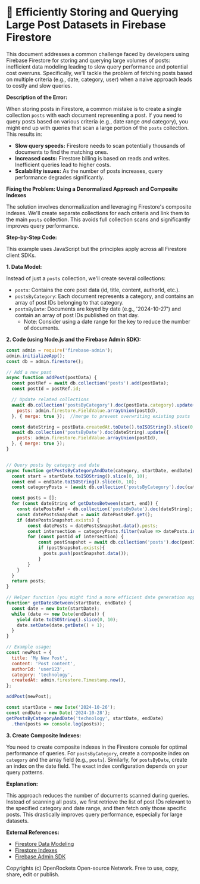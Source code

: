 # 🐞 Efficiently Storing and Querying Large Post Datasets in Firebase Firestore


This document addresses a common challenge faced by developers using Firebase Firestore for storing and querying large volumes of posts: inefficient data modeling leading to slow query performance and potential cost overruns.  Specifically, we'll tackle the problem of fetching posts based on multiple criteria (e.g., date, category, user) when a naive approach leads to costly and slow queries.

**Description of the Error:**

When storing posts in Firestore, a common mistake is to create a single collection `posts` with each document representing a post.  If you need to query posts based on various criteria (e.g., date range *and* category),  you might end up with queries that scan a large portion of the `posts` collection. This results in:

* **Slow query speeds:**  Firestore needs to scan potentially thousands of documents to find the matching ones.
* **Increased costs:**  Firestore billing is based on reads and writes. Inefficient queries lead to higher costs.
* **Scalability issues:** As the number of posts increases, query performance degrades significantly.


**Fixing the Problem: Using a Denormalized Approach and Composite Indexes**

The solution involves denormalization and leveraging Firestore's composite indexes.  We'll create separate collections for each criteria and link them to the main `posts` collection.  This avoids full collection scans and significantly improves query performance.

**Step-by-Step Code:**

This example uses JavaScript but the principles apply across all Firestore client SDKs.

**1. Data Model:**

Instead of just a `posts` collection, we'll create several collections:

* `posts`: Contains the core post data (id, title, content, authorId, etc.).
* `postsByCategory`: Each document represents a category, and contains an array of post IDs belonging to that category.
* `postsByDate`: Documents are keyed by date (e.g., '2024-10-27') and contain an array of post IDs published on that day.
    * Note: Consider using a date range for the key to reduce the number of documents.

**2. Code (using Node.js and the Firebase Admin SDK):**

```javascript
const admin = require('firebase-admin');
admin.initializeApp();
const db = admin.firestore();

// Add a new post
async function addPost(postData) {
  const postRef = await db.collection('posts').add(postData);
  const postId = postRef.id;

  // Update related collections
  await db.collection('postsByCategory').doc(postData.category).update({
    posts: admin.firestore.FieldValue.arrayUnion(postId),
  }, { merge: true });  //merge to prevent overwriting existing posts

  const dateString = postData.createdAt.toDate().toISOString().slice(0, 10); // YYYY-MM-DD
  await db.collection('postsByDate').doc(dateString).update({
    posts: admin.firestore.FieldValue.arrayUnion(postId),
  }, { merge: true });
}


// Query posts by category and date
async function getPostsByCategoryAndDate(category, startDate, endDate) {
  const start = startDate.toISOString().slice(0, 10);
  const end = endDate.toISOString().slice(0, 10);
  const categoryPosts = (await db.collection('postsByCategory').doc(category).get()).data().posts;

  const posts = [];
  for (const dateString of getDatesBetween(start, end)) {
    const datePostsRef = db.collection('postsByDate').doc(dateString);
    const datePostsSnapshot = await datePostsRef.get();
    if (datePostsSnapshot.exists) {
        const datePosts = datePostsSnapshot.data().posts;
        const intersection = categoryPosts.filter(value => datePosts.includes(value));
        for (const postId of intersection) {
            const postSnapshot = await db.collection('posts').doc(postId).get();
            if (postSnapshot.exists){
              posts.push(postSnapshot.data());
            }
        }
    }
  }
  return posts;
}

// Helper function (you might find a more efficient date generation approach)
function* getDatesBetween(startDate, endDate) {
  const date = new Date(startDate);
  while (date <= new Date(endDate)) {
    yield date.toISOString().slice(0, 10);
    date.setDate(date.getDate() + 1);
  }
}

// Example usage:
const newPost = {
  title: 'My New Post',
  content: 'Post content',
  authorId: 'user123',
  category: 'technology',
  createdAt: admin.firestore.Timestamp.now(),
};

addPost(newPost);

const startDate = new Date('2024-10-26');
const endDate = new Date('2024-10-28');
getPostsByCategoryAndDate('technology', startDate, endDate)
  .then(posts => console.log(posts));
```

**3. Create Composite Indexes:**

You need to create composite indexes in the Firestore console for optimal performance of queries.   For `postsByCategory`, create a composite index on `category` and the array field (e.g., `posts`). Similarly, for `postsByDate`,  create an index on the date field.  The exact index configuration depends on your query patterns.


**Explanation:**

This approach reduces the number of documents scanned during queries.  Instead of scanning all posts, we first retrieve the list of post IDs relevant to the specified category and date range, and then fetch only those specific posts.  This drastically improves query performance, especially for large datasets.


**External References:**

* [Firestore Data Modeling](https://firebase.google.com/docs/firestore/modeling-data)
* [Firestore Indexes](https://firebase.google.com/docs/firestore/query-data/indexing)
* [Firebase Admin SDK](https://firebase.google.com/docs/admin/setup)


Copyrights (c) OpenRockets Open-source Network. Free to use, copy, share, edit or publish.

